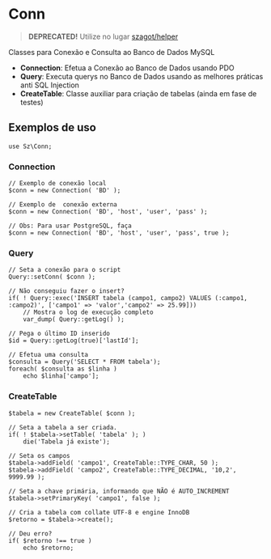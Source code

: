 # Conn 

> **DEPRECATED!** Utilize no lugar [szagot/helper](https://github.com/szagot/helper)

Classes para Conexão e Consulta ao Banco de Dados MySQL

- <b>Connection</b>: Efetua a Conexão ao Banco de Dados usando PDO
- <b>Query</b>: Executa querys no Banco de Dados usando as melhores práticas anti SQL Injection
- <b>CreateTable</b>: Classe auxiliar para criação de tabelas (ainda em fase de testes)


## Exemplos de uso

    use Sz\Conn;

### Connection

    // Exemplo de conexão local
    $conn = new Connection( 'BD' );

    // Exemplo de  conexão externa
    $conn = new Connection( 'BD', 'host', 'user', 'pass' );
    
    // Obs: Para usar PostgreSQL, faça
    $conn = new Connection( 'BD', 'host', 'user', 'pass', true );

    
### Query
    
    // Seta a conexão para o script
    Query::setConn( $conn );
    
    // Não conseguiu fazer o insert?
    if( ! Query::exec('INSERT tabela (campo1, campo2) VALUES (:campo1, :campo2)', ['campo1' => 'valor','campo2' => 25.99]))
        // Mostra o log de execução completo
        var_dump( Query::getLog() );
    
    // Pega o último ID inserido
    $id = Query::getLog(true)['lastId'];
        
    // Efetua uma consulta
    $consulta = Query('SELECT * FROM tabela');
    foreach( $consulta as $linha )
        echo $linha['campo'];
        

### CreateTable
    
    $tabela = new CreateTable( $conn );
    
    // Seta a tabela a ser criada. 
    if( ! $tabela->setTable( 'tabela' ); )
        die('Tabela já existe'); 
    
    // Seta os campos 
    $tabela->addField( 'campo1', CreateTable::TYPE_CHAR, 50 );
    $tabela->addField( 'campo2', CreateTable::TYPE_DECIMAL, '10,2', 9999.99 );
    
    // Seta a chave primária, informando que NÃO é AUTO_INCREMENT 
    $tabela->setPrimaryKey( 'campo1', false );
    
    // Cria a tabela com collate UTF-8 e engine InnoDB
    $retorno = $tabela->create();
    
    // Deu erro?
    if( $retorno !== true )
        echo $retorno;
